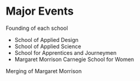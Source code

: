 # Major Events

Founding of each school
- School of Applied Design
- School of Applied Science
- School for Apprentices and Journeymen
- Margaret Morrison Carnegie School for Women

Merging of Margaret Morrison



